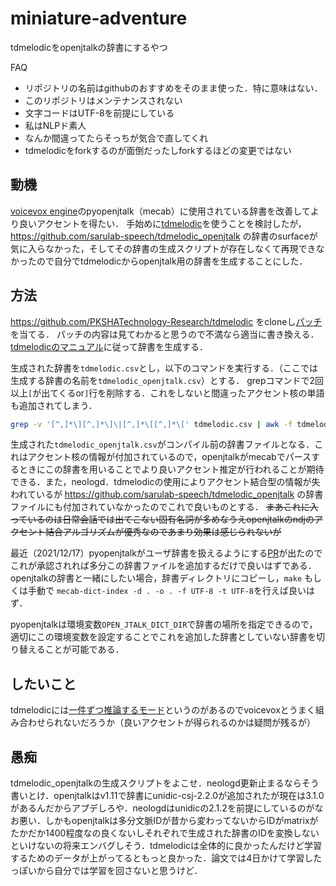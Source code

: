 # miniature-adventure
tdmelodicをopenjtalkの辞書にするやつ

FAQ
- リポジトリの名前はgithubのおすすめをそのまま使った．特に意味はない．
- このリポジトリはメンテナンスされない
- 文字コードはUTF-8を前提にしている
- 私はNLPド素人
- なんか間違ってたらそっちが気合で直してくれ
- tdmelodicをforkするのが面倒だったしforkするほどの変更ではない

## 動機
[voicevox engine](https://github.com/VOICEVOX/voicevox_engine)のpyopenjtalk（mecab）に使用されている辞書を改善してより良いアクセントを得たい．
手始めに[tdmelodic](https://github.com/PKSHATechnology-Research/tdmelodic)を使うことを検討したが， https://github.com/sarulab-speech/tdmelodic_openjtalk の辞書のsurfaceが気に入らなかった，そしてその辞書の生成スクリプトが存在しなくて再現できなかったので自分でtdmelodicからopenjtalk用の辞書を生成することにした．

## 方法

https://github.com/PKSHATechnology-Research/tdmelodic をcloneし[パッチ](./tdmelodic_modify_accent.patch)を当てる．
パッチの内容は見てわかると思うので不満なら適当に書き換える．
[tdmelodicのマニュアル](https://tdmelodic.readthedocs.io/ja/latest/index.html)に従って辞書を生成する．

生成された辞書を`tdmelodic.csv`とし，以下のコマンドを実行する．（ここでは生成する辞書の名前を`tdmelodic_openjtalk.csv`）とする．
grepコマンドで2回以上`[`が出てくるor`]`行を削除する．これをしないと間違ったアクセント核の単語も追加されてしまう．

```sh
grep -v '[^,]*\][^,]*\]\|[^,]*\[[^,]*\[' tdmelodic.csv | awk -f tdmelodic_to_openjtalk.awk > tdmelodic_openjtalk.csv
```

生成された`tdmelodic_openjtalk.csv`がコンパイル前の辞書ファイルとなる．これはアクセント核の情報が付加されているので，openjtalkがmecabでパースするときにこの辞書を用いることでより良いアクセント推定が行われることが期待できる．また，neologd．tdmelodicの使用によりアクセント結合型の情報が失われているが https://github.com/sarulab-speech/tdmelodic_openjtalk の辞書ファイルにも付加されていなかったのでこれで良いものとする．
~~まあこれに入っているのは日常会話では出てこない固有名詞が多めなうえopenjtalkのndjのアクセント結合アルゴリズムが優秀なのであまり効果は感じられないが~~

最近（2021/12/17）pyopenjtalkがユーザ辞書を扱えるようにする[PR](https://github.com/VOICEVOX/pyopenjtalk/pull/2)が出たのでこれが承認されれば多分この辞書ファイルを追加するだけで良いはずである．
openjtalkの辞書と一緒にしたい場合，辞書ディレクトリにコピーし，`make` もしくは手動で `mecab-dict-index -d . -o . -f UTF-8 -t UTF-8`を行えば良いはず．

pyopenjtalkは環境変数`OPEN_JTALK_DICT_DIR`で辞書の場所を指定できるので，適切にこの環境変数を設定することでこれを追加した辞書としていない辞書を切り替えることが可能である．

## したいこと
tdmelodicには[一件ずつ推論するモード](https://tdmelodic.readthedocs.io/ja/latest/pages/onebyone.html)というのがあるのでvoicevoxとうまく組み合わせられないだろうか（良いアクセントが得られるのかは疑問が残るが）

## 愚痴
tdmelodic_openjtalkの生成スクリプトをよこせ．neologd更新止まるならそう書いとけ．openjtalkはv1.11で辞書にunidic-csj-2.2.0が追加されたが現在は3.1.0があるんだからアプデしろや．neologdはunidicの2.1.2を前提にしているのがなお悪い．しかもopenjtalkは多分文脈IDが昔から変わってないからIDがmatrixがたかだか1400程度なの良くないしそれぞれで生成された辞書のIDを変換しないといけないの将来エンバグしそう．tdmelodicは全体的に良かったんだけど学習するためのデータが上がってるともっと良かった．論文では4日かけて学習したっぽいから自分では学習を回さないと思うけど．
